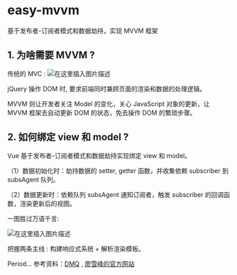 # easy-mvvm
基于发布者-订阅者模式和数据劫持，实现 MVVM 框架
## 1. 为啥需要 MVVM ?
传统的 MVC : 
![在这里插入图片描述](https://img-blog.csdnimg.cn/2020022813061130.png?x-oss-process=image/watermark,type_ZmFuZ3poZW5naGVpdGk,shadow_10,text_aHR0cHM6Ly9ibG9nLmNzZG4ubmV0L01hcmtzb25fMQ==,size_16,color_FFFFFF,t_70)

jQuery 操作 DOM 时, 要求前端同时兼顾页面的渲染和数据的处理逻辑。

MVVM 则让开发者关注 Model 的变化，关心 JavaScript 对象的更新，让 MVVM 框架去自动更新 DOM 的状态，免去操作 DOM 的繁琐步骤。

## 2. 如何绑定 view 和 model ?
Vue 基于发布者-订阅者模式和数据劫持实现绑定 view 和 model。

（1）数据初始化时：劫持数据的 setter, getter 函数，并收集依赖 subscriber 到 subsAgent 队列。

（2）数据更新时：依赖队列 subsAgent 通知订阅者，触发 subscriber 的回调函数，渲染更新后的视图。

一图胜过万语千言:

![在这里插入图片描述](https://img-blog.csdnimg.cn/20200228121620951.png?x-oss-process=image/watermark,type_ZmFuZ3poZW5naGVpdGk,shadow_10,text_aHR0cHM6Ly9ibG9nLmNzZG4ubmV0L01hcmtzb25fMQ==,size_16,color_FFFFFF,t_70)

把握两条主线 : 构建响应式系统 + 解析渲染模板。

Period...
参考资料：[DMQ](https://github.com/DMQ/mvvm) , [廖雪峰的官方网站](https://www.liaoxuefeng.com/wiki/1022910821149312/1108898947791072)
